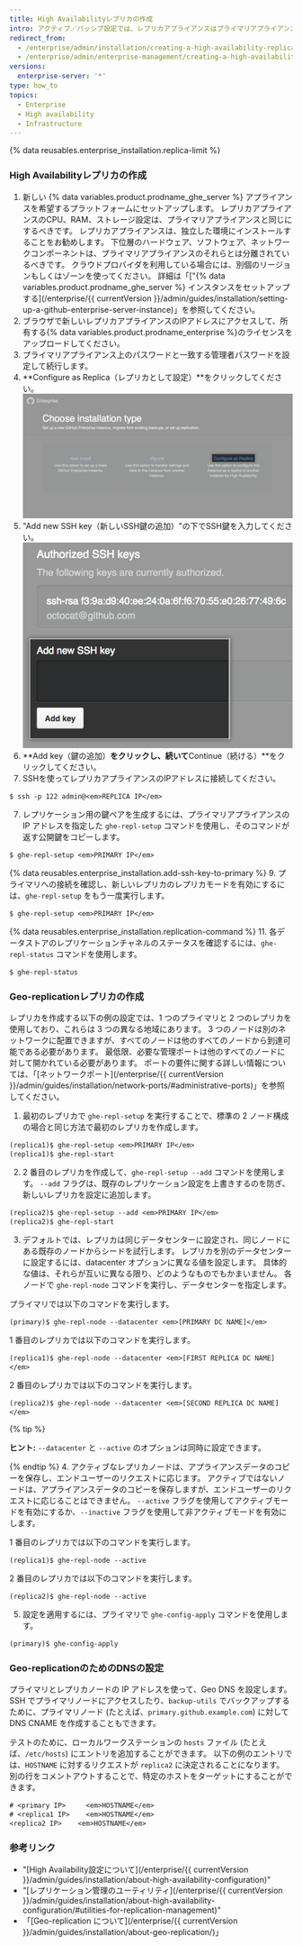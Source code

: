 ```yaml
---
title: High Availabilityレプリカの作成
intro: アクティブ／パッシブ設定では、レプリカアプライアンスはプライマリアプライアンスの冗長コピーです。 プライマリアプライアンスに障害が起こると、High Availabilityモードではレプリカがプライマリアプライアンスとして動作し、サービスの中断を最小限にできます。
redirect_from:
  - /enterprise/admin/installation/creating-a-high-availability-replica
  - /enterprise/admin/enterprise-management/creating-a-high-availability-replica
versions:
  enterprise-server: '*'
type: how_to
topics:
  - Enterprise
  - High availability
  - Infrastructure
---
```


{% data reusables.enterprise_installation.replica-limit %}

### High Availabilityレプリカの作成

1. 新しい {% data variables.product.prodname_ghe_server %} アプライアンスを希望するプラットフォームにセットアップします。 レプリカアプライアンスのCPU、RAM、ストレージ設定は、プライマリアプライアンスと同じにするべきです。 レプリカアプライアンスは、独立した環境にインストールすることをお勧めします。 下位層のハードウェア、ソフトウェア、ネットワークコンポーネントは、プライマリアプライアンスのそれらとは分離されているべきです。 クラウドプロバイダを利用している場合には、別個のリージョンもしくはゾーンを使ってください。 詳細は「["{% data variables.product.prodname_ghe_server %} インスタンスをセットアップする](/enterprise/{{ currentVersion }}/admin/guides/installation/setting-up-a-github-enterprise-server-instance)」を参照してください。
2. ブラウザで新しいレプリカアプライアンスのIPアドレスにアクセスして、所有する{% data variables.product.prodname_enterprise %}のライセンスをアップロードしてください。
3. プライマリアプライアンス上のパスワードと一致する管理者パスワードを設定して続行します。
4. **Configure as Replica（レプリカとして設定）**をクリックしてください。 ![新しいインスタンスをレプリカとして設定するリンクを持つインストールオプション](/assets/images/enterprise/management-console/configure-as-replica.png)
5. "Add new SSH key（新しいSSH鍵の追加）"の下でSSH鍵を入力してください。 ![SSHキーの追加](/assets/images/enterprise/management-console/add-ssh-key.png)
6. **Add key（鍵の追加）**をクリックし、続いて**Continue（続ける）**をクリックしてください。
6. SSHを使ってレプリカアプライアンスのIPアドレスに接続してください。
  ```shell
  $ ssh -p 122 admin@<em>REPLICA IP</em>
  ```
7. レプリケーション用の鍵ペアを生成するには、プライマリアプライアンスの IP アドレスを指定した `ghe-repl-setup` コマンドを使用し、そのコマンドが返す公開鍵をコピーします。
  ```shell
  $ ghe-repl-setup <em>PRIMARY IP</em>
  ```
{% data reusables.enterprise_installation.add-ssh-key-to-primary %}
9. プライマリへの接続を確認し、新しいレプリカのレプリカモードを有効にするには、`ghe-repl-setup` をもう一度実行します。
  ```shell
  $ ghe-repl-setup <em>PRIMARY IP</em>
  ```
{% data reusables.enterprise_installation.replication-command %}
11. 各データストアのレプリケーションチャネルのステータスを確認するには、`ghe-repl-status` コマンドを使用します。
  ```shell
  $ ghe-repl-status
  ```

### Geo-replicationレプリカの作成

レプリカを作成する以下の例の設定では、1 つのプライマリと 2 つのレプリカを使用しており、これらは 3 つの異なる地域にあります。 3 つのノードは別のネットワークに配置できますが、すべてのノードは他のすべてのノードから到達可能である必要があります。 最低限、必要な管理ポートは他のすべてのノードに対して開かれている必要があります。 ポートの要件に関する詳しい情報については、「[ネットワークポート](/enterprise/{{ currentVersion }}/admin/guides/installation/network-ports/#administrative-ports)」を参照してください。

1. 最初のレプリカで `ghe-repl-setup` を実行することで、標準の 2 ノード構成の場合と同じ方法で最初のレプリカを作成します。
  ```shell
  (replica1)$ ghe-repl-setup <em>PRIMARY IP</em>
  (replica1)$ ghe-repl-start
  ```
2. 2 番目のレプリカを作成して、`ghe-repl-setup --add` コマンドを使用します。 `--add` フラグは、既存のレプリケーション設定を上書きするのを防ぎ、新しいレプリカを設定に追加します。
  ```shell
  (replica2)$ ghe-repl-setup --add <em>PRIMARY IP</em>
  (replica2)$ ghe-repl-start
  ```
3. デフォルトでは、レプリカは同じデータセンターに設定され、同じノードにある既存のノードからシードを試行します。 レプリカを別のデータセンターに設定するには、datacenter オプションに異なる値を設定します。 具体的な値は、それらが互いに異なる限り、どのようなものでもかまいません。 各ノードで `ghe-repl-node` コマンドを実行し、データセンターを指定します。

  プライマリでは以下のコマンドを実行します。
  ```shell
  (primary)$ ghe-repl-node --datacenter <em>[PRIMARY DC NAME]</em>
  ```
  1 番目のレプリカでは以下のコマンドを実行します。
  ```shell
  (replica1)$ ghe-repl-node --datacenter <em>[FIRST REPLICA DC NAME]</em>
  ```
  2 番目のレプリカでは以下のコマンドを実行します。
  ```shell
  (replica2)$ ghe-repl-node --datacenter <em>[SECOND REPLICA DC NAME]</em>
  ```
  {% tip %}

  **ヒント:** `--datacenter` と `--active` のオプションは同時に設定できます。

  {% endtip %}
4. アクティブなレプリカノードは、アプライアンスデータのコピーを保存し、エンドユーザーのリクエストに応じます。 アクティブではないノードは、アプライアンスデータのコピーを保存しますが、エンドユーザーのリクエストに応じることはできません。 `--active` フラグを使用してアクティブモードを有効にするか、`--inactive` フラグを使用して非アクティブモードを有効にします。

  1 番目のレプリカでは以下のコマンドを実行します。
  ```shell
  (replica1)$ ghe-repl-node --active
  ```
  2 番目のレプリカでは以下のコマンドを実行します。
  ```shell
  (replica2)$ ghe-repl-node --active
  ```
5. 設定を適用するには、プライマリで `ghe-config-apply` コマンドを使用します。
  ```shell
  (primary)$ ghe-config-apply
  ```

### Geo-replicationのためのDNSの設定

プライマリとレプリカノードの IP アドレスを使って、Geo DNS を設定します。 SSH でプライマリノードにアクセスしたり、`backup-utils` でバックアップするために、プライマリノード (たとえば、`primary.github.example.com`) に対して DNS CNAME を作成することもできます。

テストのために、ローカルワークステーションの `hosts` ファイル (たとえば、`/etc/hosts`) にエントリを追加することができます。 以下の例のエントリでは、`HOSTNAME` に対するリクエストが `replica2` に決定されることになります。 別の行をコメントアウトすることで、特定のホストをターゲットにすることができます。

```
# <primary IP>     <em>HOSTNAME</em>
# <replica1 IP>    <em>HOSTNAME</em>
<replica2 IP>    <em>HOSTNAME</em>
```

### 参考リンク

- "[High Availability設定について](/enterprise/{{ currentVersion }}/admin/guides/installation/about-high-availability-configuration)"
- "[レプリケーション管理のユーティリティ](/enterprise/{{ currentVersion }}/admin/guides/installation/about-high-availability-configuration/#utilities-for-replication-management)"
- 「[Geo-replication について](/enterprise/{{ currentVersion }}/admin/guides/installation/about-geo-replication/)」
